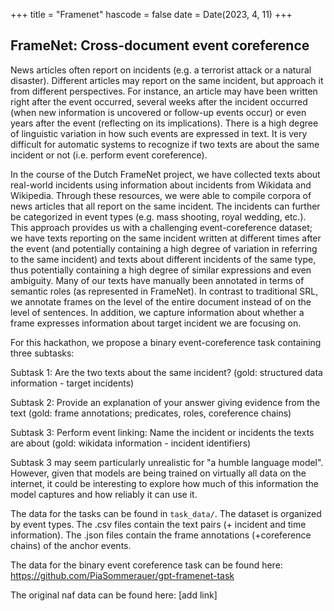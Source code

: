 +++
title = "Framenet"
hascode = false
date = Date(2023, 4, 11)
+++

## FrameNet: Cross-document event coreference

News articles often report on incidents (e.g. a terrorist attack or a natural disaster). Different articles may report on the same incident, but approach it from different perspectives. For instance, an article may have been written right after the event occurred, several weeks after the incident occurred (when new information is uncovered or follow-up events occur) or even years after the event (reflecting on its implications). There is a high degree of linguistic variation in how such events are expressed in text. It is very difficult for automatic systems to recognize if two texts are about the same incident or not (i.e. perform event coreference).

In the course of the Dutch FrameNet project, we have collected texts about real-world incidents using information about incidents from Wikidata and Wikipedia. Through these resources, we were able to compile corpora of news articles that all report on the same incident. The incidents can further be categorized in event types (e.g. mass shooting, royal wedding, etc.). This approach provides us with a challenging event-coreference dataset; we have texts reporting on the same incident written at different times after the event (and potentially containing a high degree of variation in referring to the same incident) and texts about different incidents of the same type, thus potentially containing a high degree of similar expressions and even ambiguity. Many of our texts have manually been annotated in terms of semantic roles (as represented in FrameNet). In contrast to traditional SRL, we annotate frames on the level of the entire document instead of on the level of sentences. In addition, we capture information about whether a frame expresses information about target incident we are focusing on.

For this hackathon, we propose a binary event-coreference task containing three subtasks:

Subtask 1: Are the two texts about the same incident? (gold: structured data information - target incidents)

Subtask 2: Provide an explanation of your answer giving evidence from the text (gold: frame annotations; predicates, roles, coreference chains)

Subtask 3: Perform event linking: Name the incident or incidents the texts are about (gold: wikidata information - incident identifiers)

Subtask 3 may seem particularly unrealistic for "a humble language model". However, given that models are being trained on virtually all data on the internet, it could be interesting to explore how much of this information the model captures and how reliably it can use it.

The data for the tasks can be found in `task_data/`. The dataset is organized by event types. The .csv files contain the text pairs (+ incident and time information). The .json files contain the frame annotations (+coreference chains) of the anchor events.

The data for the binary event coreference task can be found here: https://github.com/PiaSommerauer/gpt-framenet-task

The original naf data can be found here: [add link]

